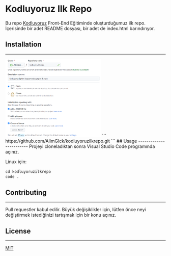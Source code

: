 # Kodluyoruz Ilk Repo
Bu repo [Kodluyoruz](https://www.kodluyoruz.org/) Front-End Eğitiminde oluşturduğumuz ilk repo. İçerisinde bir adet README dosyası, bir adet de index.html barındırıyor.
## Installation
------------------------
<img src="img/Adsız.png" width="300">
```
https://github.com/AlimGlck/kodluyoruzilkrepo.git
```
## Usage
------------------------
Projeyi cloneladıktan sonra Visual Studio Code programında açınız.

Linux için:
```
cd kodluyoruzilkrepo
code .
```
## Contributing
------------------------
Pull requestler kabul edilir. Büyük değişiklikler için, lütfen önce neyi değiştirmek istediğinizi tartışmak için bir konu açınız.

## License
------------------------
[MIT](https://choosealicense.com/licenses/mit/)
